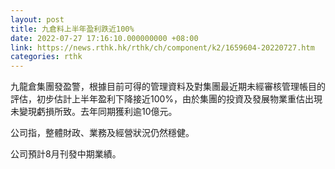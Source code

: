```yaml
---
layout: post
title: 九倉料上半年盈利跌近100%
date: 2022-07-27 17:16:10.000000000 +08:00
link: https://news.rthk.hk/rthk/ch/component/k2/1659604-20220727.htm
categories: rthk
---
```


九龍倉集團發盈警，根據目前可得的管理資料及對集團最近期未經審核管理帳目的評估，初步估計上半年盈利下降接近100%，由於集團的投資及發展物業重估出現未變現虧損所致。去年同期獲利逾10億元。

公司指，整體財政、業務及經營狀況仍然穩健。

公司預計8月刊發中期業績。
